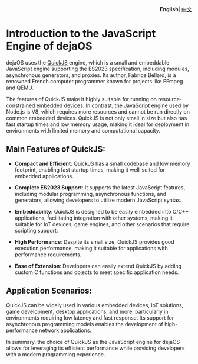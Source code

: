 <p align="right">
     <b>English</b>| <a href="./quickjs_CN.md">中文</a>
</p>

# Introduction to the JavaScript Engine of dejaOS  

dejaOS uses the [QuickJS](https://bellard.org/quickjs/) engine, which is a small and embeddable JavaScript engine supporting the ES2023 specification, including modules, asynchronous generators, and proxies. Its author, Fabrice Bellard, is a renowned French computer programmer known for projects like FFmpeg and QEMU.  

The features of QuickJS make it highly suitable for running on resource-constrained embedded devices. In contrast, the JavaScript engine used by Node.js is V8, which requires more resources and cannot be run directly on common embedded devices. QuickJS is not only small in size but also has fast startup times and low memory usage, making it ideal for deployment in environments with limited memory and computational capacity.  

## Main Features of QuickJS:  
- **Compact and Efficient**: QuickJS has a small codebase and low memory footprint, enabling fast startup times, making it well-suited for embedded applications.  

- **Complete ES2023 Support**: It supports the latest JavaScript features, including modular programming, asynchronous functions, and generators, allowing developers to utilize modern JavaScript syntax.  

- **Embeddability**: QuickJS is designed to be easily embedded into C/C++ applications, facilitating integration with other systems, making it suitable for IoT devices, game engines, and other scenarios that require scripting support.  

- **High Performance**: Despite its small size, QuickJS provides good execution performance, making it suitable for applications with performance requirements.  

- **Ease of Extension**: Developers can easily extend QuickJS by adding custom C functions and objects to meet specific application needs.  

## Application Scenarios:  
QuickJS can be widely used in various embedded devices, IoT solutions, game development, desktop applications, and more, particularly in environments requiring low latency and fast response. Its support for asynchronous programming models enables the development of high-performance network applications.  

In summary, the choice of QuickJS as the JavaScript engine for dejaOS allows for leveraging its efficient performance while providing developers with a modern programming experience.  

